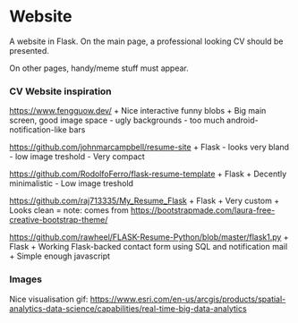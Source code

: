 # Website

A website in Flask.
On the main page, a professional looking CV should be presented.

On other pages, handy/meme stuff must appear.

### CV Website inspiration
https://www.fengguow.dev/
	+ Nice interactive funny blobs
	+ Big main screen, good image space
	- ugly backgrounds
	- too much android-notification-like bars

https://github.com/johnmarcampbell/resume-site
	+ Flask
	- looks very bland
	- low image treshold
	- Very compact

https://github.com/RodolfoFerro/flask-resume-template
	+ Flask
	+ Decently minimalistic
	- Low image treshold

https://github.com/raj713335/My_Resume_Flask
	+ Flask
	+ Very custom
	+ Looks clean
	= note: comes from https://bootstrapmade.com/laura-free-creative-bootstrap-theme/


https://github.com/rawheel/FLASK-Resume-Python/blob/master/flask1.py
	+ Flask
	+ Working Flask-backed contact form using SQL and notification mail
	+ Simple enough javascript


### Images
Nice visualisation gif:
https://www.esri.com/en-us/arcgis/products/spatial-analytics-data-science/capabilities/real-time-big-data-analytics